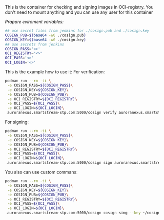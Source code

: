 This is the container for checking and signing images in OCI-registry.
You don't need to mount anything and you can use any user for this container

*Prapare eviroment variables:*
```bash
## use secret files from jenkins for ./cosign.pub and ./cosign.key
COSIGN_PUB=$(base64 -w0 ./cosign.pub)
COSIGN_KEY=$(base64 -w0 ./cosign.key)
## use secrets from jenkins
COSIGN_PASS='<>'
OCI_REGISTRY="<>"
OCI_PASS='<>'
OCI_LOGIN='<>'
```

This is the example how to use it:
For verification:
```bash
podman run --rm -ti \
 -e COSIGN_PASS=${COSIGN_PASS}\
 -e COSIGN_KEY=${COSIGN_KEY}\
 -e COSIGN_PUB=${COSIGN_PUB}\
 -e OCI_REGISTRY=${OCI_REGISTRY}\
 -e OCI_PASS=${OCI_PASS}\
 -e OCI_LOGIN=${OCI_LOGIN}\
 auroranexus.smartstream-stp.com:5000/cosign verify auroranexus.smartstream-stp.com:5000/aurora-messaging-service/camt-camel:8.6.5-R5
```
For signing:
```bash
podman run --rm -ti \
 -e COSIGN_PASS=${COSIGN_PASS}\
 -e COSIGN_KEY=${COSIGN_KEY}\
 -e COSIGN_PUB=${COSIGN_PUB}\
 -e OCI_REGISTRY=${OCI_REGISTRY}\
 -e OCI_PASS=${OCI_PASS}\
 -e OCI_LOGIN=${OCI_LOGIN}\
 auroranexus.smartstream-stp.com:5000/cosign sign auroranexus.smartstream-stp.com:5000/aurora-messaging-service/camt-camel:8.6.5-R5
```
You also can use custom commans:
```bash
podman run --rm -ti \
 -e COSIGN_PASS=${COSIGN_PASS}\
 -e COSIGN_KEY=${COSIGN_KEY}\
 -e COSIGN_PUB=${COSIGN_PUB}\
 -e OCI_REGISTRY=${OCI_REGISTRY}\
 -e OCI_PASS=${OCI_PASS}\
 -e OCI_LOGIN=${OCI_LOGIN}\
 auroranexus.smartstream-stp.com:5000/cosign cosign sing --key ~/cosign.pub auroranexus.smartstream-stp.com:5000/aurora-messaging-service/camt-camel:8.6.5-R5
```